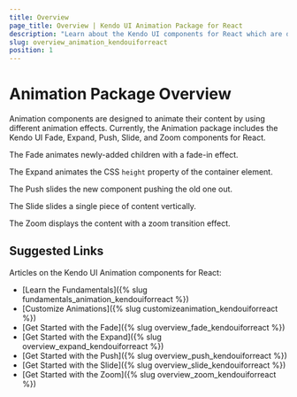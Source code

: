 ```yaml
---
title: Overview
page_title: Overview | Kendo UI Animation Package for React
description: "Learn about the Kendo UI components for React which are delivered by the Animation package."
slug: overview_animation_kendouiforreact
position: 1
---
```


# Animation Package Overview

Animation components are designed to animate their content by using different animation effects. Currently, the Animation package includes the Kendo UI Fade, Expand, Push, Slide, and Zoom components for React.

The Fade animates newly-added children with a fade-in effect.

The Expand animates the CSS `height` property of the container element.

The Push slides the new component pushing the old one out.

The Slide slides a single piece of content vertically.

The Zoom displays the content with a zoom transition effect.

## Suggested Links

Articles on the Kendo UI Animation components for React:

* [Learn the Fundamentals]({% slug fundamentals_animation_kendouiforreact %})
* [Customize Animations]({% slug customizeanimation_kendouiforreact %})
* [Get Started with the Fade]({% slug overview_fade_kendouiforreact %})
* [Get Started with the Expand]({% slug overview_expand_kendouiforreact %})
* [Get Started with the Push]({% slug overview_push_kendouiforreact %})
* [Get Started with the Slide]({% slug overview_slide_kendouiforreact %})
* [Get Started with the Zoom]({% slug overview_zoom_kendouiforreact %})
